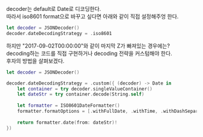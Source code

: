 decoder는 default로 Date로 디코딩한다.  
따라서 iso8601 format으로 바꾸고 싶다면 아래와 같이 직접 설정해주엉 한다.
```swift
let decoder = JSONDecoder()
decoder.dateDecodingStrategy = .iso8601
```

하지만 "2017-09-02T00:00:00"와 같이 마지막 Z가 빠져있는 경우에는?  
decoding하는 코드를 직접 구현하거나 decoding 전략을 커스텀해야 한다.  
후자의 방법을 살펴보겠다.  
```swift
let decoder = JSONDecoder()

decoder.dateDecodingStrategy = .custom({ (decoder) -> Date in
    let container = try decoder.singleValueContainer()
    let dateStr = try container.decode(String.self)
    
    let formatter = ISO8601DateFormatter()
    formatter.formatOptions = [.withFullDate, .withTime, .withDashSeparatorInDate, .withColonSeparatorInTime]
    
    return formatter.date(from: dateStr)!
})

```
